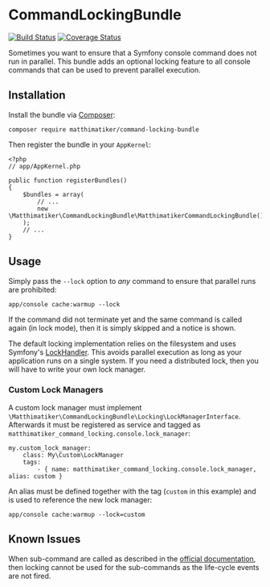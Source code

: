 # CommandLockingBundle #

[![Build Status](https://travis-ci.org/Matthimatiker/CommandLockingBundle.svg?branch=master)](https://travis-ci.org/Matthimatiker/CommandLockingBundle)
[![Coverage Status](https://coveralls.io/repos/github/Matthimatiker/CommandLockingBundle/badge.svg?branch=master)](https://coveralls.io/github/Matthimatiker/CommandLockingBundle?branch=master)

Sometimes you want to ensure that a Symfony console command does not run in parallel.
This bundle adds an optional locking feature to all console commands that can be used to prevent parallel execution.

## Installation ##

Install the bundle via [Composer](https://getcomposer.org):

    composer require matthimatiker/command-locking-bundle
    
Then register the bundle in your ``AppKernel``:

    <?php
    // app/AppKernel.php
    
    public function registerBundles()
    {
        $bundles = array(
            // ...
            new \Matthimatiker\CommandLockingBundle\MatthimatikerCommandLockingBundle()
        );
        // ...
    }

## Usage ##

Simply pass the ``--lock`` option to *any* command to ensure that parallel runs are prohibited:

    app/console cache:warmup --lock
    
If the command did not terminate yet and the same command is called again (in lock mode), then
it is simply skipped and a notice is shown.

The default locking implementation relies on the filesystem and uses Symfony's 
[LockHandler](https://symfony.com/doc/current/components/filesystem/lock_handler.html). 
This avoids parallel execution as long as your application runs on a single system.
If you need a distributed lock, then you will have to write your own lock manager.

### Custom Lock Managers ###

A custom lock manager must implement ``\Matthimatiker\CommandLockingBundle\Locking\LockManagerInterface``.
Afterwards it must be registered as service and tagged as ``matthimatiker_command_locking.console.lock_manager``:

    my.custom_lock_manager:
        class: My\Custom\LockManager
        tags:
            - { name: matthimatiker_command_locking.console.lock_manager, alias: custom }

An alias must be defined together with the tag (``custom`` in this example) and is used to reference 
the new lock manager:

    app/console cache:warmup --lock=custom

## Known Issues ##

When sub-command are called as described in the [official documentation](http://symfony.com/doc/current/components/console/introduction.html#calling-an-existing-command),
then locking cannot be used for the sub-commands as the life-cycle events are not fired.
